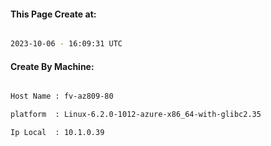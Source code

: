 
   
#### This Page Create at:

```bash

2023-10-06 - 16:09:31 UTC

```

#### Create By Machine:

```bash

Host Name : fv-az809-80

platform  : Linux-6.2.0-1012-azure-x86_64-with-glibc2.35

Ip Local  : 10.1.0.39

```

